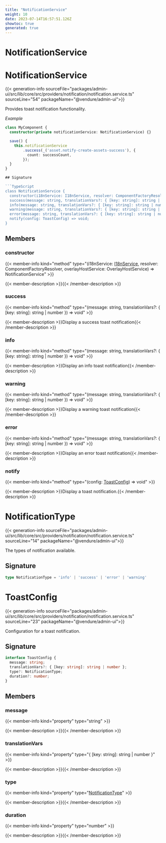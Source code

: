 ```yaml
---
title: "NotificationService"
weight: 10
date: 2023-07-14T16:57:51.126Z
showtoc: true
generated: true
---
```

<!-- This file was generated from the Vendure source. Do not modify. Instead, re-run the "docs:build" script -->

# NotificationService
<div class="symbol">


# NotificationService

{{< generation-info sourceFile="packages/admin-ui/src/lib/core/src/providers/notification/notification.service.ts" sourceLine="54" packageName="@vendure/admin-ui">}}

Provides toast notification functionality.

*Example*

```TypeScript
class MyComponent {
  constructor(private notificationService: NotificationService) {}

  save() {
    this.notificationService
        .success(_('asset.notify-create-assets-success'), {
          count: successCount,
        });
  }
}

## Signature

```TypeScript
class NotificationService {
  constructor(i18nService: I18nService, resolver: ComponentFactoryResolver, overlayHostService: OverlayHostService)
  success(message: string, translationVars?: { [key: string]: string | number }) => void;
  info(message: string, translationVars?: { [key: string]: string | number }) => void;
  warning(message: string, translationVars?: { [key: string]: string | number }) => void;
  error(message: string, translationVars?: { [key: string]: string | number }) => void;
  notify(config: ToastConfig) => void;
}
```
## Members

### constructor

{{< member-info kind="method" type="(i18nService: <a href='/typescript-api/common/i18n-service#i18nservice'>I18nService</a>, resolver: ComponentFactoryResolver, overlayHostService: OverlayHostService) => NotificationService"  >}}

{{< member-description >}}{{< /member-description >}}

### success

{{< member-info kind="method" type="(message: string, translationVars?: { [key: string]: string | number }) => void"  >}}

{{< member-description >}}Display a success toast notification{{< /member-description >}}

### info

{{< member-info kind="method" type="(message: string, translationVars?: { [key: string]: string | number }) => void"  >}}

{{< member-description >}}Display an info toast notification{{< /member-description >}}

### warning

{{< member-info kind="method" type="(message: string, translationVars?: { [key: string]: string | number }) => void"  >}}

{{< member-description >}}Display a warning toast notification{{< /member-description >}}

### error

{{< member-info kind="method" type="(message: string, translationVars?: { [key: string]: string | number }) => void"  >}}

{{< member-description >}}Display an error toast notification{{< /member-description >}}

### notify

{{< member-info kind="method" type="(config: <a href='/admin-ui-api/providers/notification-service#toastconfig'>ToastConfig</a>) => void"  >}}

{{< member-description >}}Display a toast notification.{{< /member-description >}}


</div>
<div class="symbol">


# NotificationType

{{< generation-info sourceFile="packages/admin-ui/src/lib/core/src/providers/notification/notification.service.ts" sourceLine="14" packageName="@vendure/admin-ui">}}

The types of notification available.

## Signature

```TypeScript
type NotificationType = 'info' | 'success' | 'error' | 'warning'
```
</div>
<div class="symbol">


# ToastConfig

{{< generation-info sourceFile="packages/admin-ui/src/lib/core/src/providers/notification/notification.service.ts" sourceLine="23" packageName="@vendure/admin-ui">}}

Configuration for a toast notification.

## Signature

```TypeScript
interface ToastConfig {
  message: string;
  translationVars?: { [key: string]: string | number };
  type?: NotificationType;
  duration?: number;
}
```
## Members

### message

{{< member-info kind="property" type="string"  >}}

{{< member-description >}}{{< /member-description >}}

### translationVars

{{< member-info kind="property" type="{ [key: string]: string | number }"  >}}

{{< member-description >}}{{< /member-description >}}

### type

{{< member-info kind="property" type="<a href='/admin-ui-api/providers/notification-service#notificationtype'>NotificationType</a>"  >}}

{{< member-description >}}{{< /member-description >}}

### duration

{{< member-info kind="property" type="number"  >}}

{{< member-description >}}{{< /member-description >}}


</div>
